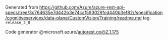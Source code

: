 Generated from https://github.com/Azure/azure-rest-api-specs/tree/3c764635e7d442b3e74caf593029fcd440b3ef82//specification/cognitiveservices/data-plane/CustomVision/Training/readme.md tag: `release_3_0`

Code generator @microsoft.azure/autorest.go@2.1.175


